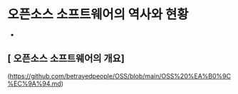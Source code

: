 # 오픈소스 소프트웨어의 역사와 현황
-

## [ 오픈소스 소프트웨어의 개요]
(https://github.com/betrayedpeople/OSS/blob/main/OSS%20%EA%B0%9C%EC%9A%94.md)
##

##

##
